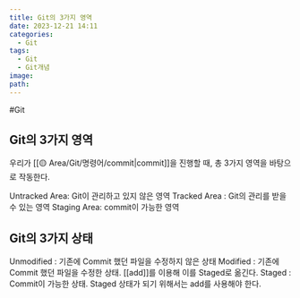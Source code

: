 ```yaml
---
title: Git의 3가지 영역
date: 2023-12-21 14:11
categories:
  - Git
tags:
  - Git
  - Git개념
image: 
path:
---
```

#Git

## Git의 3가지 영역
우리가 [[🟡 Area/Git/명령어/commit|commit]]을 진행할 때, 총 3가지 영역을 바탕으로 작동한다.

Untracked Area: Git이 관리하고 있지 않은 영역
Tracked Area : Git의 관리를 받을 수 있는 영역
Staging Area: commit이 가능한 영역

## Git의 3가지 상태
Unmodified : 기존에 Commit 했던 파일을 수정하지 않은 상태
Modified : 기존에 Commit 했던 파일을 수정한 상태. [[add]]를 이용해 이를 Staged로 옮긴다.
Staged : Commit이 가능한 상태. Staged 상태가 되기 위해서는 add를 사용해야 한다.

